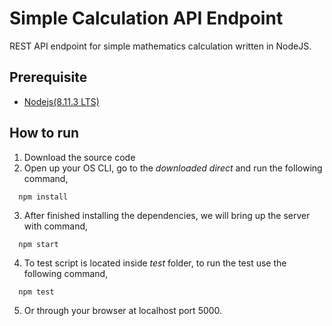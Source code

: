# Simple Calculation API Endpoint

REST API endpoint for simple mathematics calculation written in NodeJS.

## Prerequisite
  - [Nodejs(8.11.3 LTS)](https://nodejs.org/en/)
  
## How to run
  1. Download the source code
  2. Open up your OS CLI, go to the *downloaded direct* and run the following command,
 
```console
  npm install
```
  3. After finished installing the dependencies, we will bring up the server with command,
  
```console
  npm start
```
  4. To test script is located inside *test* folder, to run the test use the following command,
  
```console
  npm test
```
  5. Or through your browser at localhost port 5000.
